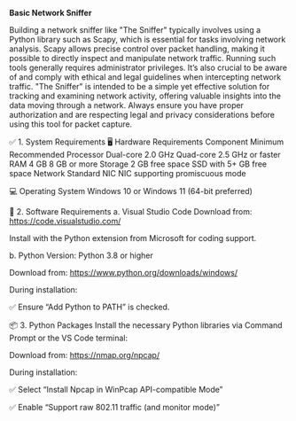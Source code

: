 **Basic Network Sniffer**

Building a network sniffer like "The Sniffer" typically involves using a Python library such as Scapy, which is essential for tasks involving network analysis. Scapy allows precise control over packet handling, making it possible to directly inspect and manipulate network traffic. Running such tools generally requires administrator privileges. It’s also crucial to be aware of and comply with ethical and legal guidelines when intercepting network traffic. "The Sniffer" is intended to be a simple yet effective solution for tracking and examining network activity, offering valuable insights into the data moving through a network. Always ensure you have proper authorization and are respecting legal and privacy considerations before using this tool for packet capture.

✅ 1. System Requirements
🖥️ Hardware Requirements
Component	Minimum	Recommended
Processor	Dual-core 2.0 GHz	Quad-core 2.5 GHz or faster
RAM	4 GB	8 GB or more
Storage	2 GB free space	SSD with 5+ GB free space
Network	Standard NIC	NIC supporting promiscuous mode

💻 Operating System
Windows 10 or Windows 11 (64-bit preferred)

🧰 2. Software Requirements
a. Visual Studio Code
Download from: https://code.visualstudio.com/

Install with the Python extension from Microsoft for coding support.

b. Python
Version: Python 3.8 or higher

Download from: https://www.python.org/downloads/windows/

During installation:

✅ Ensure “Add Python to PATH” is checked.

📦 3. Python Packages
Install the necessary Python libraries via Command Prompt or the VS Code terminal:


Download from: https://nmap.org/npcap/

During installation:

✅ Select “Install Npcap in WinPcap API-compatible Mode”

✅ Enable “Support raw 802.11 traffic (and monitor mode)”
